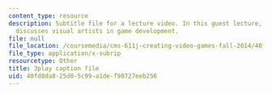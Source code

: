 ```yaml
---
content_type: resource
description: Subtitle file for a lecture video. In this guest lecture, Luigi Guatieri
  discusses visual artists in game development.
file: null
file_location: /coursemedia/cms-611j-creating-video-games-fall-2014/40fd8da825d05c99a1def98727eeb256_gQHbZlo4Exo.vtt
file_type: application/x-subrip
resourcetype: Other
title: 3play caption file
uid: 40fd8da8-25d0-5c99-a1de-f98727eeb256
---
```

